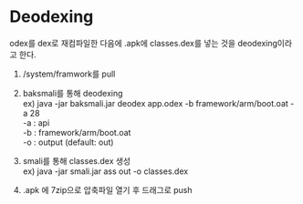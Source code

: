 # **Deodexing**

odex를 dex로 재컴파일한 다음에 .apk에 classes.dex를 넣는 것을 deodexing이라고 한다.

1. /system/framwork를 pull
1. baksmali를 통해 deodexing  
  ex) java -jar baksmali.jar deodex app.odex -b framework/arm/boot.oat -a 28  
  -a : api  
  -b : framework/arm/boot.oat  
  -o : output (default: out)  

1. smali를 통해 classes.dex 생성  
  ex) java -jar smali.jar ass out -o classes.dex
1. .apk 에 7zip으로 압축파일 열기 후 드래그로 push